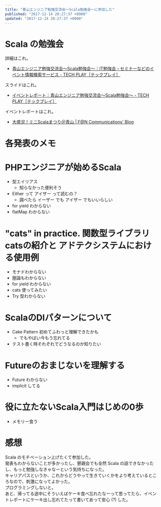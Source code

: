 ```yaml
---
title: "青山エンジニア勉強交流会～Scala勉強会～に参加した"
published: "2017-12-14 20:27:37 +0900"
updated: "2017-12-14 20:27:37 +0900"
---
```


# Scala の勉強会

詳細はこれ。

- [青山エンジニア勉強交流会～Scala勉強会～｜IT勉強会・セミナーなどのイベント情報検索サービス - TECH PLAY［テックプレイ］](https://techplay.jp/event/640848)

スライドはこれ。

- [イベントレポート｜青山エンジニア勉強交流会～Scala勉強会～ - TECH PLAY［テックプレイ］](https://techplay.jp/eventreport/640848)

イベントレポートはこれ。

- [大盛況！ミニScalaまつり＠青山 | F@N Communications' Blog](https://www.wantedly.com/companies/a8net/post_articles/96610)

# 各発表のメモ

# PHPエンジニアが始めるScala

- 型エイリアス
  - 知らなかった便利そう
- Either って アイザー って読むの？
  - 調べたら イーザー でも アイザー でもいいらしい
- for yield わからない
- flatMap わからない

# "cats" in practice. 関数型ライブラリcatsの紹介と アドテクシステムにおける使用例

- モナドわからない
- 圏論もわからない
- for yield わからない
- cats 使ってみたい
- Try 型わからない

# ScalaのDIパターンについて

- Cake Pattern 初めてふわっと理解できたかも
    - でもやばい今もう忘れてる
- テスト書く時それぞれでどうなるのか知りたい

# Futureのおまじないを理解する

- Future わからない
- implicit してる

# 役に立たないScala入門はじめの0歩

- メモリー食う

# 感想

Scala のモチベーション上げたくて参加した。  
発表もわからないことが多かったし、懇親会でも全然 Scala の話できなかったし、もっと勉強しなきゃなーという気持ちになった。  
キャリアパスというか、これからどうやって生きていくかをより考えているところなので、刺激になってよかった。  
プログラミングしないと。  
あと、帰ってる途中にそういえばケーキ食べ忘れたなーって思ってたら、イベントレポートにケーキ出し忘れてたって書いてあって安心 (?) した。
